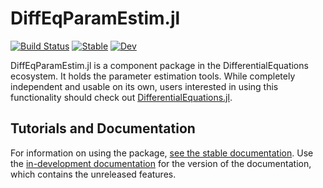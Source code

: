 # DiffEqParamEstim.jl

[![Build Status](https://travis-ci.com/SciML/DiffEqParamEstim.jl.svg?branch=master)](https://travis-ci.com/SciML/DiffEqParamEstim.jl)
[![Stable](https://img.shields.io/badge/docs-stable-blue.svg)](http://diffeqparamestim.sciml.ai/stable/)
[![Dev](https://img.shields.io/badge/docs-dev-blue.svg)](http://diffeqparamestim.sciml.ai/dev/)

DiffEqParamEstim.jl is a component package in the DifferentialEquations ecosystem. It holds the
parameter estimation tools. While completely independent
and usable on its own, users interested in using this
functionality should check out [DifferentialEquations.jl](https://github.com/SciML/DifferentialEquations.jl).

## Tutorials and Documentation

For information on using the package,
[see the stable documentation](https://diffeqparamestim.sciml.ai/stable/). Use the
[in-development documentation](https://diffeqparamestim.sciml.ai/dev/) for the version of
the documentation, which contains the unreleased features.
